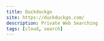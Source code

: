 ```yaml
---
title: Duckduckgo
site: https://duckduckgo.com/
description: Private Web Searching
tags: [cloud, search]
---
```


